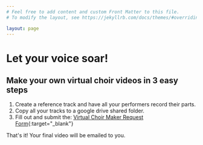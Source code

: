 ```yaml
---
# Feel free to add content and custom Front Matter to this file.
# To modify the layout, see https://jekyllrb.com/docs/themes/#overriding-theme-defaults

layout: page
---
```


<script data-ad-client="ca-pub-2485404446552133" async src="https://pagead2.googlesyndication.com/pagead/js/adsbygoogle.js"></script>

# Let your voice soar!

## Make your own virtual choir videos in 3 easy steps

1. Create a reference track and have all your performers record their
   parts.
2. Copy all your tracks to a google drive shared folder.
3. Fill out and submit the: [Virtual Choir Maker Request Form](https://forms.gle/ychkZ2R1ZQyL7B9j9){:target="_blank"}

That's it!  Your final video will be emailed to you.

